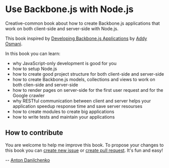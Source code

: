 Use Backbone.js with Node.js
====================

Creative-common book about how to create Backbone.js applications that work on both client-side and server-side with Node.js.

This book inspired by [Developing Backbone.js Applications](https://github.com/addyosmani/backbone-fundamentals) by [Addy Osmani](https://twitter.com/addyosmani).

In this book you can learn:
 * why JavaScript-only development is good for you
 * how to setup Node.js
 * how to create good project structure for both client-side and server-side
 * how to create Backbone.js models, collections and views to work on both clien-side and server-side
 * how to render pages on server-side for the first user request and for the Google crawler
 * why RESTful communication between client and server helps your application speedup response time and save server resourses
 * how to create modules to create big applications
 * how to write tests and maintain your applications

How to contribute
----------

You are welcome to help me improve this book. To propose your changes to this book you can [create new issue](https://github.com/1st/backbone-nodejs-book/issues) or [create pull request](https://help.github.com/articles/creating-a-pull-request). It's fun and easy!

-- [Anton Danilchenko](https://github.com/1st)
